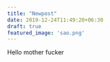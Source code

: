 ```yaml
---
title: "Newpost"
date: 2019-12-24T11:49:20+06:30
draft: true
featured_image: 'sao.png'
---
```


Hello mother fucker